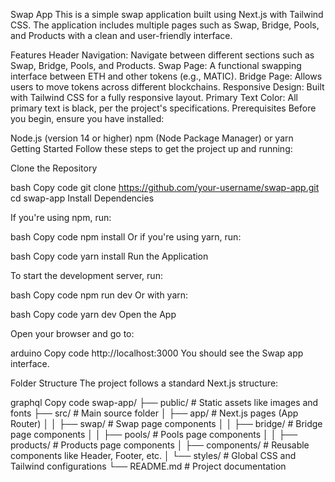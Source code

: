 Swap App
This is a simple swap application built using Next.js with Tailwind CSS. The application includes multiple pages such as Swap, Bridge, Pools, and Products with a clean and user-friendly interface.

Features
Header Navigation: Navigate between different sections such as Swap, Bridge, Pools, and Products.
Swap Page: A functional swapping interface between ETH and other tokens (e.g., MATIC).
Bridge Page: Allows users to move tokens across different blockchains.
Responsive Design: Built with Tailwind CSS for a fully responsive layout.
Primary Text Color: All primary text is black, per the project's specifications.
Prerequisites
Before you begin, ensure you have installed:

Node.js (version 14 or higher)
npm (Node Package Manager) or yarn
Getting Started
Follow these steps to get the project up and running:

Clone the Repository

bash
Copy code
git clone https://github.com/your-username/swap-app.git
cd swap-app
Install Dependencies

If you're using npm, run:

bash
Copy code
npm install
Or if you're using yarn, run:

bash
Copy code
yarn install
Run the Application

To start the development server, run:

bash
Copy code
npm run dev
Or with yarn:

bash
Copy code
yarn dev
Open the App

Open your browser and go to:

arduino
Copy code
http://localhost:3000
You should see the Swap app interface.

Folder Structure
The project follows a standard Next.js structure:

graphql
Copy code
swap-app/
├── public/           # Static assets like images and fonts
├── src/              # Main source folder
│   ├── app/          # Next.js pages (App Router)
│   │   ├── swap/     # Swap page components
│   │   ├── bridge/   # Bridge page components
│   │   ├── pools/    # Pools page components
│   │   ├── products/ # Products page components
│   ├── components/   # Reusable components like Header, Footer, etc.
│   └── styles/       # Global CSS and Tailwind configurations
└── README.md         # Project documentation